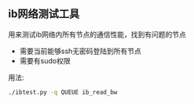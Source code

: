 ## ib网络测试工具

用来测试ib网络内所有节点的通信性能，找到有问题的节点

- 需要当前能够ssh无密码登陆到所有节点
- 需要有sudo权限

用法:

```bash
./ibtest.py -q QUEUE ib_read_bw
```